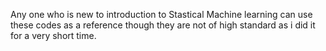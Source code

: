 Any one who is new to introduction to Stastical Machine learning can use these codes as a reference though they are not of high standard as i did it for a very short time.
